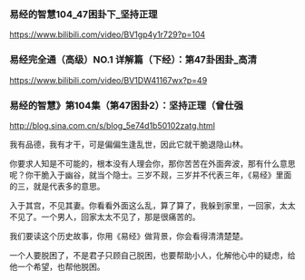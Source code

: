 ### 易经的智慧104_47困卦下_坚持正理
https://www.bilibili.com/video/BV1gp4y1r729?p=104

### 易经完全通（高级）NO.1 详解篇（下经）：第47卦困卦_高清
https://www.bilibili.com/video/BV1DW41167wx?p=49

### 易经的智慧》第104集（第47困卦2）：坚持正理（曾仕强
http://blog.sina.com.cn/s/blog_5e74d1b50102zatg.html

我有品德，我有才干，可是偏偏生逢乱世，因此它就干脆退隐山林。

你要求人知是不可能的，根本没有人理会你，那你苦苦在外面奔波，那有什么意思呢？你干脆入于幽谷，就当个隐士。三岁不觌，三岁并不代表三年，《易经》里面的三，就是代表多的意思。

入于其宫，不见其妻。你看看外面这么乱，算了算了，我躲到家里，一回家，太太不见了。一个男人，回家太太不见了，那是很痛苦的。

我们要读这个历史故事，你用《易经》做背景，你会看得清清楚楚。

一个人要脱困了，不是君子只顾自己脱困，也要帮助小人，化解他心中的疑虑，给他一个希望，也帮他脱困。
